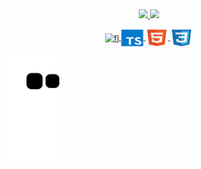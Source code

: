 
<div align="center">
  <a href="https://github.com/flapoitia">
  <img height="180em" src="https://github-readme-stats.vercel.app/api?username=flapoitia&show_icons=true&theme=dracula&include_all_commits=true&count_private=true"/>
  <img height="180em" src="https://github-readme-stats.vercel.app/api/top-langs/?username=flapoitia&layout=compact&langs_count=7&theme=dracula"/>
    <div style="display: inline_block "><br>
  <img align="center" alt="fl" height="30" width="40 src="https://raw.githubusercontent.com/devicons/devicon/2ae2a900d2f041da66e950e4d48052658d850630/icons/flutter/flutteroriginal.svg">
  
  <img align="center" alt="fl-Ts" height="30" width="40" src="https://raw.githubusercontent.com/devicons/devicon/master/icons/typescript/typescript-plain.svg">
  <img align="center" alt="fl-HTML" height="30" width="40" src="https://raw.githubusercontent.com/devicons/devicon/master/icons/html5/html5-original.svg">
  <img align="center" alt="fl-CSS" height="30" width="40" src="https://raw.githubusercontent.com/devicons/devicon/master/icons/css3/css3-original.svg">
  </div>
</div>
    
 ![Snake animation](https://github.com/flapoitia/flapoitia/blob/output/github-contribution-grid-snake.svg)
